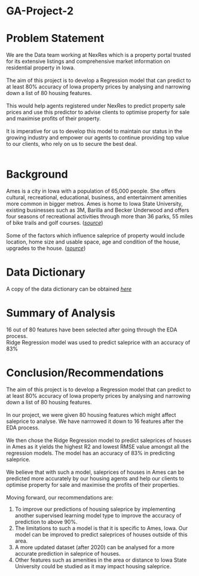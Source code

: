 # GA-Project-2

# Problem Statement
We are the Data team working at NexRes which is a property portal trusted for its extensive listings and comprehensive market information on residential property in Iowa.<br><br>
The aim of this project is to develop a Regression model that can predict to at least 80% accuracy of Iowa property prices by analysing and narrowing down a list of 80 housing features.<br><br>
This would help agents registered under NexRes to predict property sale prices and use this predictor to advise clients to optimise property for sale and maximise profits of their property.<br><br>
It is imperative for us to develop this model to maintain our status in the growing industry and empower our agents to continue providing top value to our clients, who rely on us to secure the best deal.<br><br>

# Background
Ames is a city in Iowa with a population of 65,000 people. She offers cultural, recreational, educational, business, and entertainment amenities more common in bigger metros. Ames is home to Iowa State University, existing businesses such as 3M, Barilla and Becker Underwood and offers four seasons of recreational activities through more than 36 parks, 55 miles of bike trails and golf courses. ([*source*](https://www.cityofames.org/about-ames/about-ames))<br><br>
Some of the factors which influence saleprice of property would include location, home size and usable space, age and condition of the house, upgrades to the house. ([*source*](https://www.opendoor.com/w/blog/factors-that-influence-home-value))

# Data Dictionary
A copy of the data dictionary can be obtained [*here*](http://jse.amstat.org/v19n3/decock/DataDocumentation.txt)

# Summary of Analysis
16 out of 80 features have been selected after going through the EDA process.<br>
Ridge Regression model was used to predict saleprice with an accuracy of 83%

# Conclusion/Recommendations
The aim of this project is to develop a Regression model that can predict to at least 80% accuracy of Iowa property prices by analysing and narrowing down a list of 80 housing features.<br><br>
In our project, we were given 80 housing features which might affect saleprice to analyse. We have narrrowed it down to 16 features after the EDA process. <br><br>
We then chose the Ridge Regression model to predict saleprices of houses in Ames as it yields the highest R2 and lowest RMSE value amongst all the regression models. The model has an accuracy of 83% in predicting saleprice. <br><br>
We believe that with such a model, saleprices of houses in Ames can be predicted more accurately by our housing agents and help our clients to optimise property for sale and maximise the profits of their properties. <br><br>
Moving forward, our recommendations are:<br>
1. To improve our predictions of housing saleprice by implementing another supervised learning model type to improve the accuracy of prediction to above 90%. <br>
2. The limitations to such a model is that it is specific to Ames, Iowa. Our model can be improved to predict saleprices of houses outside of this area.<br>
3. A more updated dataset (after 2020) can be analysed for a more accurate prediction in saleprice of houses.<br>
4. Other features such as amenities in the area or distance to Iowa State University could be studied as it may impact housing saleprice.
